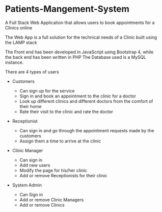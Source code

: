 # Patients-Mangement-System
A Full Stack Web Application that allows users to book appointments for a Clinics online

The Web App is a full solution for the technical needs of a Clinic built using the LAMP stack

The Front end has been developed in JavaScript using Bootstrap 4, while the back end has been written in PHP
The Database used is a MySQL instance.

There are 4 types of users 

- Customers 
  - Can sign up for the service
  - Sign in and book an appointment to the clinic for a doctor
  - Look up different clinics and different doctors from the comfort of their home
  - Rate their visit to the clinic and rate the doctor

- Receptionist
  - Can sign in and go through the appointment requests made by the customers
  - Assign them a time to arrive at the clinic

- Clinic Manager 
  - Can sign in
  - Add new users
  - Modify the page for his/her clinic
  - Add or remove Receptionists for their clinic

- System Admin 
  - Can Sign in
  - Add or remove Clinic Managers
  - Add or remove Clinics
